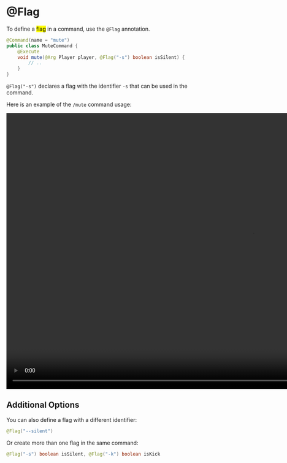 # @Flag

To define a <mark>flag</mark> in a command, use the `@Flag` annotation.

```java
@Command(name = "mute")
public class MuteCommand {
    @Execute
    void mute(@Arg Player player, @Flag("-s") boolean isSilent) {
        // ..
    }
}
```

`@Flag("-s")` declares a flag with the identifier `-s` that can be used in the command.

Here is an example of the `/mute` command usage:

<Console
scheme="/mute <player> -s"
input="/mute Rollczi -s"
:variables="{player: 'Rollczi', isSilent: true}"
/>

<video width="1280" height="720" controls>
  <source src="/flag.webm" type="video/webm">
  Your browser does not support the video tag.
</video>


## Additional Options

You can also define a flag with a different identifier:

```java
@Flag("--silent")
```

Or create more than one flag in the same command:

```java
@Flag("-s") boolean isSilent, @Flag("-k") boolean isKick
```
